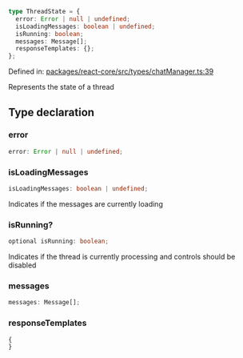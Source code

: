 ```ts
type ThreadState = {
  error: Error | null | undefined;
  isLoadingMessages: boolean | undefined;
  isRunning: boolean;
  messages: Message[];
  responseTemplates: {};
};
```

Defined in: [packages/react-core/src/types/chatManager.ts:39](https://github.com/thesysdev/crayon/blob/764dfdfef65ac5751288cdbd014d2017f4c5dc0d/js/packages/react-core/src/types/chatManager.ts#L39)

Represents the state of a thread

## Type declaration

### error

```ts
error: Error | null | undefined;
```

### isLoadingMessages

```ts
isLoadingMessages: boolean | undefined;
```

Indicates if the messages are currently loading

### isRunning?

```ts
optional isRunning: boolean;
```

Indicates if the thread is currently processing and controls should be disabled

### messages

```ts
messages: Message[];
```

### responseTemplates

```ts
{
}
```
